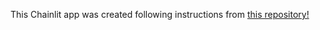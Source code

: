 This Chainlit app was created following instructions from [this repository!](https://github.com/Mona3087/pdf-rag.git)
    
